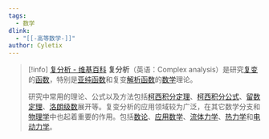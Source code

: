 ```yaml
---
tags:
  - 数学
dlink:
  - "[[-高等数学-]]"
author: Cyletix
---
```

>[!info] [复分析 - 维基百科](https://zh.wikipedia.org/wiki/%E8%A4%87%E5%88%86%E6%9E%90)
> **复分析**（英语：Complex analysis）是研究[复变](https://zh.wikipedia.org/wiki/%E8%A4%87%E6%95%B8_(%E6%95%B8%E5%AD%B8) "复数 (数学)")的[函数](https://zh.wikipedia.org/wiki/%E5%87%BD%E6%95%B8 "函数")，特别是[亚纯函数](https://zh.wikipedia.org/wiki/%E4%BA%9A%E7%BA%AF%E5%87%BD%E6%95%B0 "亚纯函数")和复变[解析函数](https://zh.wikipedia.org/wiki/%E8%A7%A3%E6%9E%90%E5%87%BD%E6%95%B8 "解析函数")的[数学](https://zh.wikipedia.org/wiki/%E6%95%B8%E5%AD%B8 "数学")理论。
> 
> 研究中常用的理论、公式以及方法包括[柯西积分定理](https://zh.wikipedia.org/wiki/%E6%9F%AF%E8%A5%BF%E7%A7%AF%E5%88%86%E5%AE%9A%E7%90%86 "柯西积分定理")、[柯西积分公式](https://zh.wikipedia.org/wiki/%E6%9F%AF%E8%A5%BF%E7%A9%8D%E5%88%86%E5%85%AC%E5%BC%8F "柯西积分公式")、[留数定理](https://zh.wikipedia.org/wiki/%E7%95%99%E6%95%B0%E5%AE%9A%E7%90%86 "留数定理")、[洛朗级数](https://zh.wikipedia.org/wiki/%E6%B4%9B%E6%9C%97%E7%BA%A7%E6%95%B0 "洛朗级数")展开等。复变分析的应用领域较为广泛，在其它数学分支和[物理学](https://zh.wikipedia.org/wiki/%E7%89%A9%E7%90%86%E5%AD%A6 "物理学")中也起着重要的作用。包括[数论](https://zh.wikipedia.org/wiki/%E6%95%B0%E8%AE%BA "数论")、[应用数学](https://zh.wikipedia.org/wiki/%E5%BA%94%E7%94%A8%E6%95%B0%E5%AD%A6 "应用数学")、[流体力学](https://zh.wikipedia.org/wiki/%E6%B5%81%E4%BD%93%E5%8A%9B%E5%AD%A6 "流体力学")、[热力学](https://zh.wikipedia.org/wiki/%E7%83%AD%E5%8A%9B%E5%AD%A6 "热力学")和[电动力学](https://zh.wikipedia.org/wiki/%E7%94%B5%E5%8A%A8%E5%8A%9B%E5%AD%A6)。
> 
